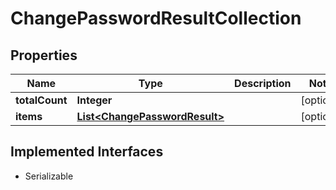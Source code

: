 

# ChangePasswordResultCollection


## Properties

| Name | Type | Description | Notes |
|------------ | ------------- | ------------- | -------------|
|**totalCount** | **Integer** |  |  [optional] |
|**items** | [**List&lt;ChangePasswordResult&gt;**](ChangePasswordResult.md) |  |  [optional] |


## Implemented Interfaces

* Serializable


